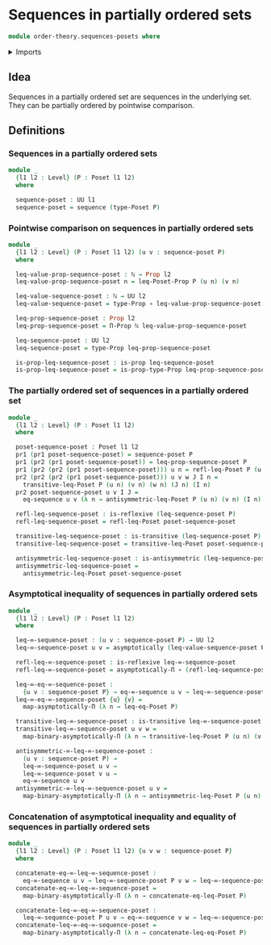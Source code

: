 # Sequences in partially ordered sets

```agda
module order-theory.sequences-posets where
```

<details><summary>Imports</summary>

```agda
open import elementary-number-theory.natural-numbers

open import foundation.asymptotical-dependent-sequences
open import foundation.asymptotically-equal-sequences
open import foundation.binary-relations
open import foundation.dependent-pair-types
open import foundation.function-types
open import foundation.identity-types
open import foundation.propositions
open import foundation.sequences
open import foundation.universe-levels

open import order-theory.posets
```

</details>

## Idea

Sequences in a partially ordered set are sequences in the underlying set. They
can be partially ordered by pointwise comparison.

## Definitions

### Sequences in a partially ordered sets

```agda
module _
  {l1 l2 : Level} (P : Poset l1 l2)
  where

  sequence-poset : UU l1
  sequence-poset = sequence (type-Poset P)
```

### Pointwise comparison on sequences in partially ordered sets

```agda
module _
  {l1 l2 : Level} (P : Poset l1 l2) (u v : sequence-poset P)
  where

  leq-value-prop-sequence-poset : ℕ → Prop l2
  leq-value-prop-sequence-poset n = leq-Poset-Prop P (u n) (v n)

  leq-value-sequence-poset : ℕ → UU l2
  leq-value-sequence-poset = type-Prop ∘ leq-value-prop-sequence-poset

  leq-prop-sequence-poset : Prop l2
  leq-prop-sequence-poset = Π-Prop ℕ leq-value-prop-sequence-poset

  leq-sequence-poset : UU l2
  leq-sequence-poset = type-Prop leq-prop-sequence-poset

  is-prop-leq-sequence-poset : is-prop leq-sequence-poset
  is-prop-leq-sequence-poset = is-prop-type-Prop leq-prop-sequence-poset
```

### The partially ordered set of sequences in a partially ordered set

```agda
module _
  {l1 l2 : Level} (P : Poset l1 l2)
  where

  poset-sequence-poset : Poset l1 l2
  pr1 (pr1 poset-sequence-poset) = sequence-poset P
  pr1 (pr2 (pr1 poset-sequence-poset)) = leq-prop-sequence-poset P
  pr1 (pr2 (pr2 (pr1 poset-sequence-poset))) u n = refl-leq-Poset P (u n)
  pr2 (pr2 (pr2 (pr1 poset-sequence-poset))) u v w J I n =
    transitive-leq-Poset P (u n) (v n) (w n) (J n) (I n)
  pr2 poset-sequence-poset u v I J =
    eq-sequence u v (λ n → antisymmetric-leq-Poset P (u n) (v n) (I n) (J n))

  refl-leq-sequence-poset : is-reflexive (leq-sequence-poset P)
  refl-leq-sequence-poset = refl-leq-Poset poset-sequence-poset

  transitive-leq-sequence-poset : is-transitive (leq-sequence-poset P)
  transitive-leq-sequence-poset = transitive-leq-Poset poset-sequence-poset

  antisymmetric-leq-sequence-poset : is-antisymmetric (leq-sequence-poset P)
  antisymmetric-leq-sequence-poset =
    antisymmetric-leq-Poset poset-sequence-poset
```

### Asymptotical inequality of sequences in partially ordered sets

```agda
module _
  {l1 l2 : Level} (P : Poset l1 l2)
  where

  leq-∞-sequence-poset : (u v : sequence-poset P) → UU l2
  leq-∞-sequence-poset u v = asymptotically (leq-value-sequence-poset P u v)

  refl-leq-∞-sequence-poset : is-reflexive leq-∞-sequence-poset
  refl-leq-∞-sequence-poset = asymptotically-Π ∘ (refl-leq-sequence-poset P)

  leq-∞-eq-∞-sequence-poset :
    {u v : sequence-poset P} → eq-∞-sequence u v → leq-∞-sequence-poset u v
  leq-∞-eq-∞-sequence-poset {u} {v} =
    map-asymptotically-Π (λ n → leq-eq-Poset P)

  transitive-leq-∞-sequence-poset : is-transitive leq-∞-sequence-poset
  transitive-leq-∞-sequence-poset u v w =
    map-binary-asymptotically-Π (λ n → transitive-leq-Poset P (u n) (v n) (w n))

  antisymmetric-∞-leq-∞-sequence-poset :
    (u v : sequence-poset P) →
    leq-∞-sequence-poset u v →
    leq-∞-sequence-poset v u →
    eq-∞-sequence u v
  antisymmetric-∞-leq-∞-sequence-poset u v =
    map-binary-asymptotically-Π (λ n → antisymmetric-leq-Poset P (u n) (v n))
```

### Concatenation of asymptotical inequality and equality of sequences in partially ordered sets

```agda
module _
  {l1 l2 : Level} (P : Poset l1 l2) {u v w : sequence-poset P}
  where

  concatenate-eq-∞-leq-∞-sequence-poset :
    eq-∞-sequence u v → leq-∞-sequence-poset P v w → leq-∞-sequence-poset P u w
  concatenate-eq-∞-leq-∞-sequence-poset =
    map-binary-asymptotically-Π (λ n → concatenate-eq-leq-Poset P)

  concatenate-leq-∞-eq-∞-sequence-poset :
    leq-∞-sequence-poset P u v → eq-∞-sequence v w → leq-∞-sequence-poset P u w
  concatenate-leq-∞-eq-∞-sequence-poset =
    map-binary-asymptotically-Π (λ n → concatenate-leq-eq-Poset P)
```
